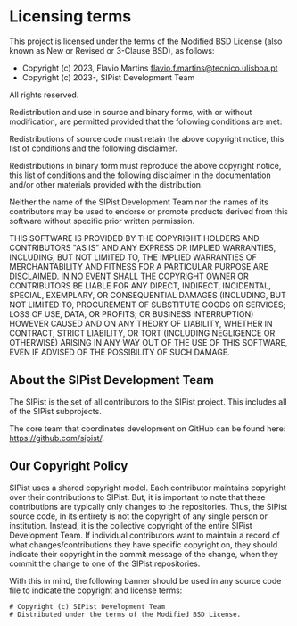 # Licensing terms

This project is licensed under the terms of the Modified BSD License
(also known as New or Revised or 3-Clause BSD), as follows:

- Copyright (c) 2023, Flavio Martins <flavio.f.martins@tecnico.ulisboa.pt>
- Copyright (c) 2023-, SIPist Development Team

All rights reserved.

Redistribution and use in source and binary forms, with or without
modification, are permitted provided that the following conditions are met:

Redistributions of source code must retain the above copyright notice, this
list of conditions and the following disclaimer.

Redistributions in binary form must reproduce the above copyright notice, this
list of conditions and the following disclaimer in the documentation and/or
other materials provided with the distribution.

Neither the name of the SIPist Development Team nor the names of its
contributors may be used to endorse or promote products derived from this
software without specific prior written permission.

THIS SOFTWARE IS PROVIDED BY THE COPYRIGHT HOLDERS AND CONTRIBUTORS "AS IS" AND
ANY EXPRESS OR IMPLIED WARRANTIES, INCLUDING, BUT NOT LIMITED TO, THE IMPLIED
WARRANTIES OF MERCHANTABILITY AND FITNESS FOR A PARTICULAR PURPOSE ARE
DISCLAIMED. IN NO EVENT SHALL THE COPYRIGHT OWNER OR CONTRIBUTORS BE LIABLE
FOR ANY DIRECT, INDIRECT, INCIDENTAL, SPECIAL, EXEMPLARY, OR CONSEQUENTIAL
DAMAGES (INCLUDING, BUT NOT LIMITED TO, PROCUREMENT OF SUBSTITUTE GOODS OR
SERVICES; LOSS OF USE, DATA, OR PROFITS; OR BUSINESS INTERRUPTION) HOWEVER
CAUSED AND ON ANY THEORY OF LIABILITY, WHETHER IN CONTRACT, STRICT LIABILITY,
OR TORT (INCLUDING NEGLIGENCE OR OTHERWISE) ARISING IN ANY WAY OUT OF THE USE
OF THIS SOFTWARE, EVEN IF ADVISED OF THE POSSIBILITY OF SUCH DAMAGE.

## About the SIPist Development Team

The SIPist is the set of all contributors to the SIPist project.
This includes all of the SIPist subprojects.

The core team that coordinates development on GitHub can be found here:
<https://github.com/sipist/>.

## Our Copyright Policy

SIPist uses a shared copyright model. Each contributor maintains copyright
over their contributions to SIPist. But, it is important to note that these
contributions are typically only changes to the repositories. Thus, the SIPist
source code, in its entirety is not the copyright of any single person or
institution. Instead, it is the collective copyright of the entire SIPist
Development Team. If individual contributors want to maintain a record of what
changes/contributions they have specific copyright on, they should indicate
their copyright in the commit message of the change, when they commit the
change to one of the SIPist repositories.

With this in mind, the following banner should be used in any source code file
to indicate the copyright and license terms:

    # Copyright (c) SIPist Development Team
    # Distributed under the terms of the Modified BSD License.
